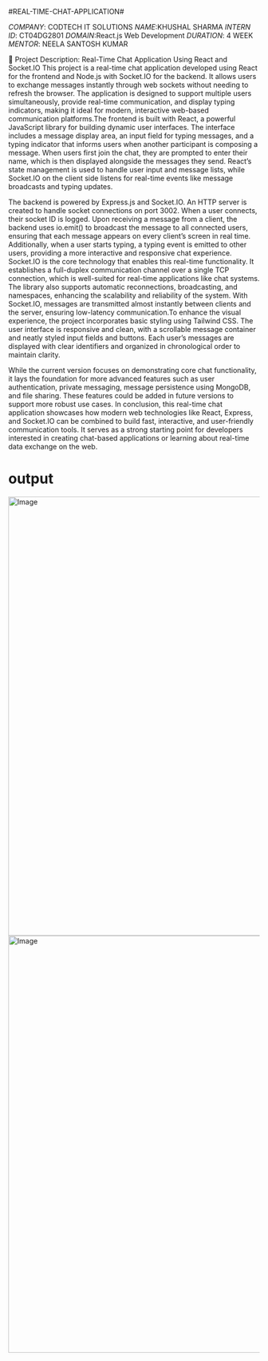 #REAL-TIME-CHAT-APPLICATION#

*COMPANY*: CODTECH IT SOLUTIONS
*NAME*:KHUSHAL SHARMA
*INTERN ID*: CT04DG2801
*DOMAIN*:React.js Web Development
*DURATION*: 4 WEEK
*MENTOR*: NEELA SANTOSH KUMAR

📝 Project Description: Real-Time Chat Application Using React and Socket.IO
This project is a real-time chat application developed using React for the frontend and Node.js with Socket.IO for the backend. It allows users to exchange messages instantly through web sockets without needing to refresh the browser.
The application is designed to support multiple users simultaneously, provide real-time communication, and display typing indicators, making it ideal for modern, interactive web-based communication platforms.The frontend is built with
React, a powerful JavaScript library for building dynamic user interfaces. The interface includes a message display area, an input field for typing messages, and a typing indicator that informs users when another 
participant is composing a message. When users first join the chat, they are prompted to enter their name, which is then displayed alongside the messages they send. React’s state management is used to handle
user input and message lists, while Socket.IO on the client side listens for real-time events like message broadcasts and typing updates.

The backend is powered by Express.js and Socket.IO. An HTTP server is created to handle socket connections on port 3002. When a user connects, their socket ID is logged. Upon receiving a message from a client, the backend uses io.emit() to broadcast the message 
to all connected users, ensuring that each message appears on every client’s screen in real time. Additionally, when a user starts typing, a typing event is emitted to other users, providing a more interactive and responsive chat experience.
Socket.IO is the core technology that enables this real-time functionality. It establishes a full-duplex communication channel over a single TCP connection, which is well-suited for real-time applications like chat systems. The library also supports automatic reconnections,
broadcasting, and namespaces, enhancing the scalability and reliability of the system. With Socket.IO, messages are transmitted almost instantly between clients and the server, ensuring low-latency communication.To enhance the visual experience, the project incorporates basic 
styling using Tailwind CSS. The user interface is responsive and clean, with a scrollable message container and neatly styled input fields and buttons. Each user’s messages are displayed with clear identifiers and organized in chronological order to maintain clarity.

While the current version focuses on demonstrating core chat functionality, it lays the foundation for more advanced features such as user authentication, private messaging, message persistence using MongoDB, and file sharing. These features could be added in future versions to support more robust use cases.
In conclusion, this real-time chat application showcases how modern web technologies like React, Express, and Socket.IO can be combined to build fast, interactive, and user-friendly communication tools. It serves as a strong starting point for developers interested in creating chat-based applications or learning about real-time data exchange on the web.

# output #

<img width="1845" height="880" alt="Image" src="https://github.com/user-attachments/assets/b3d760e5-e942-430a-ac72-342d8867cf6b" />
<img width="1787" height="836" alt="Image" src="https://github.com/user-attachments/assets/b8344a29-8d49-4be3-9e11-362fc34e6e48" />


